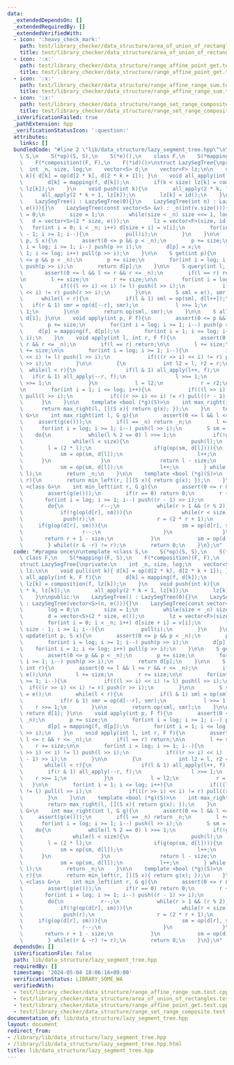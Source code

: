 ```yaml
---
data:
  _extendedDependsOn: []
  _extendedRequiredBy: []
  _extendedVerifiedWith:
  - icon: ':heavy_check_mark:'
    path: test/library_checker/data_structure/area_of_union_of_rectangles.test.cpp
    title: test/library_checker/data_structure/area_of_union_of_rectangles.test.cpp
  - icon: ':x:'
    path: test/library_checker/data_structure/range_affine_point_get.test.cpp
    title: test/library_checker/data_structure/range_affine_point_get.test.cpp
  - icon: ':x:'
    path: test/library_checker/data_structure/range_affine_range_sum.test.cpp
    title: test/library_checker/data_structure/range_affine_range_sum.test.cpp
  - icon: ':x:'
    path: test/library_checker/data_structure/range_set_range_composite.test.cpp
    title: test/library_checker/data_structure/range_set_range_composite.test.cpp
  _isVerificationFailed: true
  _pathExtension: hpp
  _verificationStatusIcon: ':question:'
  attributes:
    links: []
  bundledCode: "#line 2 \"lib/data_structure/lazy_segment_tree.hpp\"\n\ntemplate <class\
    \ S,\n    S(*op)(S, S),\n    S(*e)(),\n    class F,\n    S(*mapping)(F, S),\n\
    \    F(*composition)(F, F),\n    F(*id)()>\nstruct LazySegTree{\nprivate:\n  \
    \  int _n, size, log;\n    vector<S> d;\n    vector<F> lz;\n\n    void pull(int\
    \ k){ d[k] = op(d[2 * k], d[2 * k + 1]); }\n    void all_apply(int k, F f){\n\
    \        d[k] = mapping(f, d[k]);\n        if(k < size) lz[k] = composition(f,\
    \ lz[k]);\n    }\n    void push(int k){\n        all_apply(2 * k, lz[k]);\n  \
    \      all_apply(2 * k + 1, lz[k]);\n        lz[k] = id();\n    }\n\npublic:\n\
    \    LazySegTree() : LazySegTree(0){}\n    LazySegTree(int n) : LazySegTree(vector<S>(n,\
    \ e())){}\n    LazySegTree(const vector<S> &v) : _n(int(v.size())){\n        log\
    \ = 0;\n        size = 1;\n        while(size < _n) size <<= 1, log++;\n     \
    \   d = vector<S>(2 * size, e());\n        lz = vector<F>(size, id());\n     \
    \   for(int i = 0; i < _n; i++) d[size + i] = v[i];\n        for(int i = size\
    \ - 1; i >= 1; i--){\n            pull(i);\n        }\n    }\n\n    void update(int\
    \ p, S x){\n        assert(0 <= p && p < _n);\n        p += size;\n        for(int\
    \ i = log; i >= 1; i--) push(p >> i);\n        d[p] = x;\n        for(int i =\
    \ 1; i <= log; i++) pull(p >> i);\n    }\n\n    S get(int p){\n        assert(0\
    \ <= p && p < _n);\n        p += size;\n        for(int i = log; i >= 1; i--)\
    \ push(p >> i);\n        return d[p];\n    }\n\n    S query(int l, int r){\n \
    \       assert(0 <= l && l <= r && r <= _n);\n        if(l == r) return e();\n\
    \n        l += size;\n        r += size;\n\n        for(int i = log; i >= 1; i--){\n\
    \            if(((l >> i) << i) != l) push(l >> i);\n            if(((r >> i)\
    \ << i) != r) push(r >> i);\n        }\n\n        S sml = e(), smr = e();\n  \
    \      while(l < r){\n            if(l & 1) sml = op(sml, d[l++]);\n         \
    \   if(r & 1) smr = op(d[--r], smr);\n            l >>= 1;\n            r >>=\
    \ 1;\n        }\n\n        return op(sml, smr);\n    }\n\n    S all_query(){ return\
    \ d[1]; }\n\n    void apply(int p, F f){\n        assert(0 <= p && p < _n);\n\
    \        p += size;\n        for(int i = log; i >= 1; i--) push(p >> i);\n   \
    \     d[p] = mapping(f, d[p]);\n        for(int i = 1; i <= log; i++) pull(p >>\
    \ i);\n    }\n    void apply(int l, int r, F f){\n        assert(0 <= l && l <=\
    \ r && r <= _n);\n        if(l == r) return;\n\n        l += size;\n        r\
    \ += size;\n\n        for(int i = log; i >= 1; i--){\n            if(((l >> i)\
    \ << i) != l) push(l >> i);\n            if(((r >> i) << i) != r) push((r - 1)\
    \ >> i);\n        }\n\n        {\n            int l2 = l, r2 = r;\n          \
    \  while(l < r){\n                if(l & 1) all_apply(l++, f);\n             \
    \   if(r & 1) all_apply(--r, f);\n                l >>= 1;\n                r\
    \ >>= 1;\n            }\n            l = l2;\n            r = r2;\n        }\n\
    \n        for(int i = 1; i <= log; i++){\n            if(((l >> i) << i) != l)\
    \ pull(l >> i);\n            if(((r >> i) << i) != r) pull((r - 1) >> i);\n  \
    \      }\n    }\n\n    template <bool (*g)(S)>\n    int max_right(int l){\n  \
    \      return max_right(l, [](S x){ return g(x); });\n    }\n    template <class\
    \ G>\n    int max_right(int l, G g){\n        assert(0 <= l && l <= _n);\n   \
    \     assert(g(e()));\n        if(l == _n) return _n;\n        l += size;\n  \
    \      for(int i = log; i >= 1; i--) push(l >> i);\n        S sm = e();\n    \
    \    do{\n            while(l % 2 == 0) l >>= 1;\n            if(!g(op(sm, d[l]))){\n\
    \                while(l < size){\n                    push(l);\n            \
    \        l = (2 * l);\n                    if(g(op(sm, d[l]))){\n            \
    \            sm = op(sm, d[l]);\n                        l++;\n              \
    \      }\n                }\n                return l - size;\n            }\n\
    \            sm = op(sm, d[l]);\n            l++;\n        } while((l & -l) !=\
    \ l);\n        return _n;\n    }\n\n    template <bool (*g)(S)>\n    int min_left(int\
    \ r){\n        return min_left(r, [](S x){ return g(x); });\n    }\n    template\
    \ <class G>\n    int min_left(int r, G g){\n        assert(0 <= r && r <= _n);\n\
    \        assert(g(e()));\n        if(r == 0) return 0;\n        r += size;\n \
    \       for(int i = log; i >= 1; i--) push((r - 1) >> i);\n        S sm = e();\n\
    \        do{\n            r--;\n            while(r > 1 && (r % 2)) r >>= 1;\n\
    \            if(!g(op(d[r], sm))){\n                while(r < size){\n       \
    \             push(r);\n                    r = (2 * r + 1);\n               \
    \     if(g(op(d[r], sm))){\n                        sm = op(d[r], sm);\n     \
    \                   r--;\n                    }\n                }\n         \
    \       return r + 1 - size;\n            }\n            sm = op(d[r], sm);\n\
    \        } while((r & -r) != r);\n        return 0;\n    }\n};\n"
  code: "#pragma once\n\ntemplate <class S,\n    S(*op)(S, S),\n    S(*e)(),\n   \
    \ class F,\n    S(*mapping)(F, S),\n    F(*composition)(F, F),\n    F(*id)()>\n\
    struct LazySegTree{\nprivate:\n    int _n, size, log;\n    vector<S> d;\n    vector<F>\
    \ lz;\n\n    void pull(int k){ d[k] = op(d[2 * k], d[2 * k + 1]); }\n    void\
    \ all_apply(int k, F f){\n        d[k] = mapping(f, d[k]);\n        if(k < size)\
    \ lz[k] = composition(f, lz[k]);\n    }\n    void push(int k){\n        all_apply(2\
    \ * k, lz[k]);\n        all_apply(2 * k + 1, lz[k]);\n        lz[k] = id();\n\
    \    }\n\npublic:\n    LazySegTree() : LazySegTree(0){}\n    LazySegTree(int n)\
    \ : LazySegTree(vector<S>(n, e())){}\n    LazySegTree(const vector<S> &v) : _n(int(v.size())){\n\
    \        log = 0;\n        size = 1;\n        while(size < _n) size <<= 1, log++;\n\
    \        d = vector<S>(2 * size, e());\n        lz = vector<F>(size, id());\n\
    \        for(int i = 0; i < _n; i++) d[size + i] = v[i];\n        for(int i =\
    \ size - 1; i >= 1; i--){\n            pull(i);\n        }\n    }\n\n    void\
    \ update(int p, S x){\n        assert(0 <= p && p < _n);\n        p += size;\n\
    \        for(int i = log; i >= 1; i--) push(p >> i);\n        d[p] = x;\n    \
    \    for(int i = 1; i <= log; i++) pull(p >> i);\n    }\n\n    S get(int p){\n\
    \        assert(0 <= p && p < _n);\n        p += size;\n        for(int i = log;\
    \ i >= 1; i--) push(p >> i);\n        return d[p];\n    }\n\n    S query(int l,\
    \ int r){\n        assert(0 <= l && l <= r && r <= _n);\n        if(l == r) return\
    \ e();\n\n        l += size;\n        r += size;\n\n        for(int i = log; i\
    \ >= 1; i--){\n            if(((l >> i) << i) != l) push(l >> i);\n          \
    \  if(((r >> i) << i) != r) push(r >> i);\n        }\n\n        S sml = e(), smr\
    \ = e();\n        while(l < r){\n            if(l & 1) sml = op(sml, d[l++]);\n\
    \            if(r & 1) smr = op(d[--r], smr);\n            l >>= 1;\n        \
    \    r >>= 1;\n        }\n\n        return op(sml, smr);\n    }\n\n    S all_query(){\
    \ return d[1]; }\n\n    void apply(int p, F f){\n        assert(0 <= p && p <\
    \ _n);\n        p += size;\n        for(int i = log; i >= 1; i--) push(p >> i);\n\
    \        d[p] = mapping(f, d[p]);\n        for(int i = 1; i <= log; i++) pull(p\
    \ >> i);\n    }\n    void apply(int l, int r, F f){\n        assert(0 <= l &&\
    \ l <= r && r <= _n);\n        if(l == r) return;\n\n        l += size;\n    \
    \    r += size;\n\n        for(int i = log; i >= 1; i--){\n            if(((l\
    \ >> i) << i) != l) push(l >> i);\n            if(((r >> i) << i) != r) push((r\
    \ - 1) >> i);\n        }\n\n        {\n            int l2 = l, r2 = r;\n     \
    \       while(l < r){\n                if(l & 1) all_apply(l++, f);\n        \
    \        if(r & 1) all_apply(--r, f);\n                l >>= 1;\n            \
    \    r >>= 1;\n            }\n            l = l2;\n            r = r2;\n     \
    \   }\n\n        for(int i = 1; i <= log; i++){\n            if(((l >> i) << i)\
    \ != l) pull(l >> i);\n            if(((r >> i) << i) != r) pull((r - 1) >> i);\n\
    \        }\n    }\n\n    template <bool (*g)(S)>\n    int max_right(int l){\n\
    \        return max_right(l, [](S x){ return g(x); });\n    }\n    template <class\
    \ G>\n    int max_right(int l, G g){\n        assert(0 <= l && l <= _n);\n   \
    \     assert(g(e()));\n        if(l == _n) return _n;\n        l += size;\n  \
    \      for(int i = log; i >= 1; i--) push(l >> i);\n        S sm = e();\n    \
    \    do{\n            while(l % 2 == 0) l >>= 1;\n            if(!g(op(sm, d[l]))){\n\
    \                while(l < size){\n                    push(l);\n            \
    \        l = (2 * l);\n                    if(g(op(sm, d[l]))){\n            \
    \            sm = op(sm, d[l]);\n                        l++;\n              \
    \      }\n                }\n                return l - size;\n            }\n\
    \            sm = op(sm, d[l]);\n            l++;\n        } while((l & -l) !=\
    \ l);\n        return _n;\n    }\n\n    template <bool (*g)(S)>\n    int min_left(int\
    \ r){\n        return min_left(r, [](S x){ return g(x); });\n    }\n    template\
    \ <class G>\n    int min_left(int r, G g){\n        assert(0 <= r && r <= _n);\n\
    \        assert(g(e()));\n        if(r == 0) return 0;\n        r += size;\n \
    \       for(int i = log; i >= 1; i--) push((r - 1) >> i);\n        S sm = e();\n\
    \        do{\n            r--;\n            while(r > 1 && (r % 2)) r >>= 1;\n\
    \            if(!g(op(d[r], sm))){\n                while(r < size){\n       \
    \             push(r);\n                    r = (2 * r + 1);\n               \
    \     if(g(op(d[r], sm))){\n                        sm = op(d[r], sm);\n     \
    \                   r--;\n                    }\n                }\n         \
    \       return r + 1 - size;\n            }\n            sm = op(d[r], sm);\n\
    \        } while((r & -r) != r);\n        return 0;\n    }\n};\n"
  dependsOn: []
  isVerificationFile: false
  path: lib/data_structure/lazy_segment_tree.hpp
  requiredBy: []
  timestamp: '2024-05-04 18:06:16+09:00'
  verificationStatus: LIBRARY_SOME_WA
  verifiedWith:
  - test/library_checker/data_structure/range_affine_range_sum.test.cpp
  - test/library_checker/data_structure/area_of_union_of_rectangles.test.cpp
  - test/library_checker/data_structure/range_affine_point_get.test.cpp
  - test/library_checker/data_structure/range_set_range_composite.test.cpp
documentation_of: lib/data_structure/lazy_segment_tree.hpp
layout: document
redirect_from:
- /library/lib/data_structure/lazy_segment_tree.hpp
- /library/lib/data_structure/lazy_segment_tree.hpp.html
title: lib/data_structure/lazy_segment_tree.hpp
---
```

